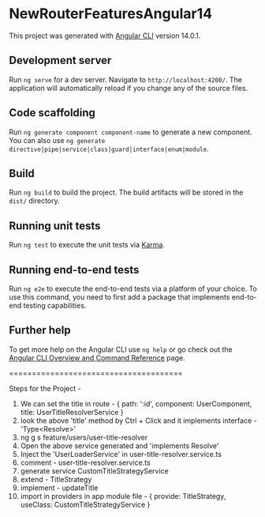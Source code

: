 # NewRouterFeaturesAngular14

This project was generated with [Angular CLI](https://github.com/angular/angular-cli) version 14.0.1.

## Development server

Run `ng serve` for a dev server. Navigate to `http://localhost:4200/`. The application will automatically reload if you change any of the source files.

## Code scaffolding

Run `ng generate component component-name` to generate a new component. You can also use `ng generate directive|pipe|service|class|guard|interface|enum|module`.

## Build

Run `ng build` to build the project. The build artifacts will be stored in the `dist/` directory.

## Running unit tests

Run `ng test` to execute the unit tests via [Karma](https://karma-runner.github.io).

## Running end-to-end tests

Run `ng e2e` to execute the end-to-end tests via a platform of your choice. To use this command, you need to first add a package that implements end-to-end testing capabilities.

## Further help

To get more help on the Angular CLI use `ng help` or go check out the [Angular CLI Overview and Command Reference](https://angular.io/cli) page.

======================================

Steps for the Project - 

1. We can set the title in route - { path: ':id', component: UserComponent, title: UserTitleResolverService }
2. look the above 'title' method by Ctrl + Click and it implements interface - 'Type<Resolve<string>>'
3. ng g s feature/users/user-title-resolver
4. Open the above service generated and 'implements Resolve<string>'
5. Inject the 'UserLoaderService' in user-title-resolver.service.ts
6. comment - user-title-resolver.service.ts
7. generate service CustomTitleStrategyService
8. extend - TitleStrategy
9. implement - updateTitle
10. import in providers in app module file - { provide: TitleStrategy, useClass: CustomTitleStrategyService }